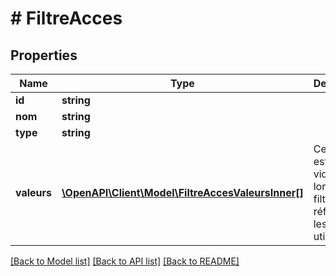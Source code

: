 # # FiltreAcces

## Properties

Name | Type | Description | Notes
------------ | ------------- | ------------- | -------------
**id** | **string** |  |
**nom** | **string** |  |
**type** | **string** |  |
**valeurs** | [**\OpenAPI\Client\Model\FiltreAccesValeursInner[]**](FiltreAccesValeursInner.md) | Cette liste est toujours vide lorsque le filtre référence les utilisateurs |

[[Back to Model list]](../../README.md#models) [[Back to API list]](../../README.md#endpoints) [[Back to README]](../../README.md)
